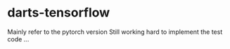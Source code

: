 # darts-tensorflow 
Mainly refer to the pytorch version
Still working hard to implement the test code ...
